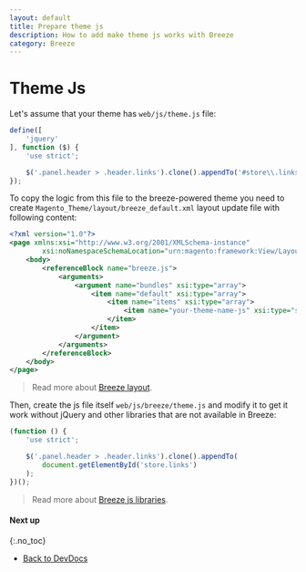 ```yaml
---
layout: default
title: Prepare theme js
description: How to add make theme js works with Breeze
category: Breeze
---
```


# Theme Js

Let's assume that your theme has `web/js/theme.js` file:

```js
define([
    'jquery'
], function ($) {
    'use strict';

    $('.panel.header > .header.links').clone().appendTo('#store\\.links');
});
```

To copy the logic from this file to the breeze-powered theme you need to create
`Magento_Theme/layout/breeze_default.xml` layout update file with following
content:

```xml
<?xml version="1.0"?>
<page xmlns:xsi="http://www.w3.org/2001/XMLSchema-instance"
        xsi:noNamespaceSchemaLocation="urn:magento:framework:View/Layout/etc/page_configuration.xsd">
    <body>
        <referenceBlock name="breeze.js">
            <arguments>
                <argument name="bundles" xsi:type="array">
                    <item name="default" xsi:type="array">
                        <item name="items" xsi:type="array">
                            <item name="your-theme-name-js" xsi:type="string">js/breeze/theme</item>
                        </item>
                    </item>
                </argument>
            </arguments>
        </referenceBlock>
    </body>
</page>
```

> Read more about [Breeze layout](/m2/extensions/breeze/devdocs/layout/).

Then, create the js file itself `web/js/breeze/theme.js` and modify it to get it
work without jQuery and other libraries that are not available in Breeze:

```js
(function () {
    'use strict';

    $('.panel.header > .header.links').clone().appendTo(
        document.getElementById('store.links')
    );
})();
```

> Read more about [Breeze js libraries](/m2/extensions/breeze/devdocs/js-stack/).

#### Next up
{:.no_toc}

 -  [Back to DevDocs](/m2/extensions/breeze/devdocs/)

